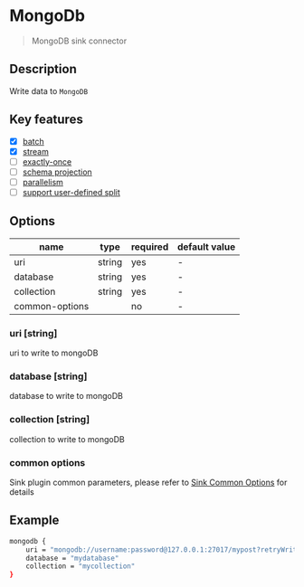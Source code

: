 # MongoDb

> MongoDB sink connector

## Description

Write data to `MongoDB`

## Key features

- [x] [batch](../../concept/connector-v2-features.md)
- [x] [stream](../../concept/connector-v2-features.md)
- [ ] [exactly-once](../../concept/connector-v2-features.md)
- [ ] [schema projection](../../concept/connector-v2-features.md)
- [ ] [parallelism](../../concept/connector-v2-features.md)
- [ ] [support user-defined split](../../concept/connector-v2-features.md)

## Options

| name           | type   | required | default value |
|--------------- | ------ |----------| ------------- |
| uri            | string | yes      | -             |
| database       | string | yes      | -             |
| collection     | string | yes      | -             |
| common-options |        | no       | -             |

### uri [string]

uri to write to mongoDB

### database [string]

database to write to mongoDB

### collection [string]

collection to write to mongoDB

### common options

Sink plugin common parameters, please refer to [Sink Common Options](common-options.md) for details

## Example

```bash
mongodb {
    uri = "mongodb://username:password@127.0.0.1:27017/mypost?retryWrites=true&writeConcern=majority"
    database = "mydatabase"
    collection = "mycollection"
}
```

